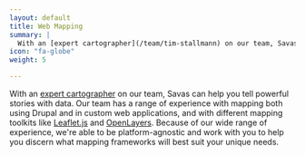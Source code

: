 ```yaml
---
layout: default
title: Web Mapping
summary: |
  With an [expert cartographer](/team/tim-stallmann) on our team, Savas can help you tell powerful stories with data. Our team has a range of experience with mapping both using Drupal and in custom web applications, and with different mapping toolkits like [Leaflet.js](http://leafletjs.com) and [OpenLayers](http://www.openlayers.org). Because of our wide range of experience, we're able to be platform-agnostic and work with you to help you discern what mapping frameworks will best suit your unique needs.
icon: "fa-globe"
weight: 5

---
```

With an [expert cartographer](/team/tim-stallmann) on our team, Savas can help you tell powerful stories with data. Our team has a range of experience with mapping both using Drupal and in custom web applications, and with different mapping toolkits like [Leaflet.js](http://leafletjs.com) and [OpenLayers](http://www.openlayers.org). Because of our wide range of experience, we're able to be platform-agnostic and work with you to help you discern what mapping frameworks will best suit your unique needs.